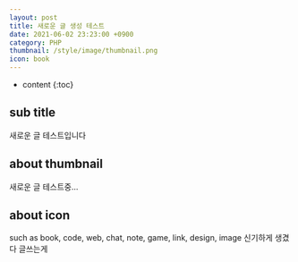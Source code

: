 ```yaml
---
layout: post
title: 새로운 글 생성 테스트
date: 2021-06-02 23:23:00 +0900
category: PHP
thumbnail: /style/image/thumbnail.png
icon: book
---
```



* content
{:toc}

## sub title

새로운 글 테스트입니다

## about thumbnail

새로운 글 테스트중...

## about icon

such as book, code, web, chat, note, game, link, design, image
신기하게 생겼다 글쓰는게